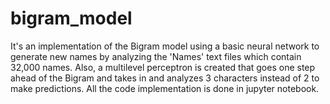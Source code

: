 # bigram_model
It's an implementation of the Bigram model using a basic neural network to generate new names by analyzing the 'Names' text files which contain 32,000 names.
Also, a multilevel perceptron is created that goes one step ahead of the Bigram and takes in and analyzes 3 characters instead of 2 to make predictions.
All the code implementation is done in jupyter notebook.
